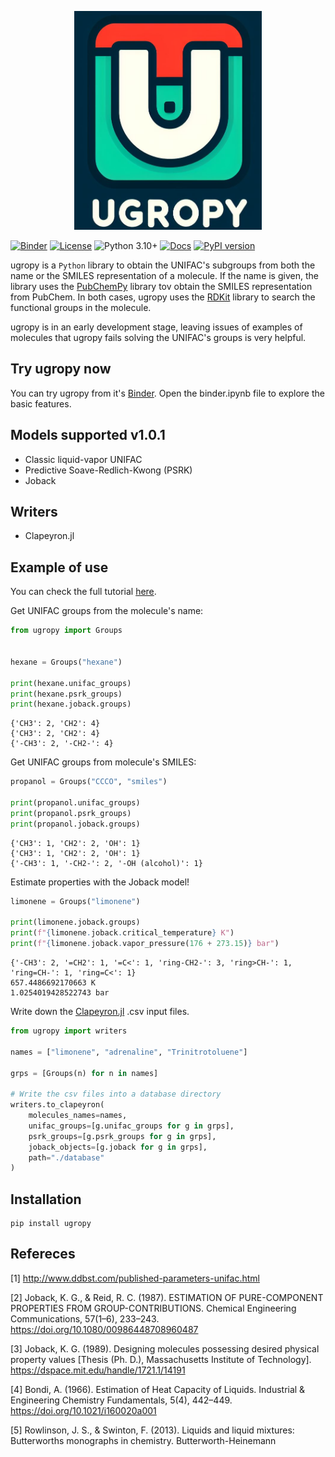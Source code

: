 <p align="center">
  <img src="logo.png" alt="logo" width="300" height="350">
</p>

[![Binder](https://mybinder.org/badge_logo.svg)](https://mybinder.org/v2/gh/ipqa-research/ugropy/main)
[![License](https://img.shields.io/badge/License-MIT-blue.svg)](https://tldrlegal.com/license/mit-license)
![Python 3.10+](https://img.shields.io/badge/Python-3.10%2B-blue)
[![Docs](https://img.shields.io/badge/docs%20-%20green?style=flat&label=Sphinx&link=https%3A%2F%2Fipqa-research.github.io%2Fugropy%2Findex.html)](https://salvadorbrandolin.github.io/ugropy/)
[![PyPI version](https://badge.fury.io/py/ugropy.svg)](https://badge.fury.io/py/ugropy)

ugropy is a `Python` library to obtain the UNIFAC's subgroups from both the
name or the SMILES representation of a molecule. If the name is given, the
library uses the [PubChemPy](https://github.com/mcs07/PubChemPy) library tov
obtain the SMILES representation from PubChem. In both cases, ugropy uses the
[RDKit](https://github.com/rdkit/rdkit) library to search the functional groups
in the molecule.

ugropy is in an early development stage, leaving issues of examples of
molecules that ugropy fails solving the UNIFAC's groups is very helpful.

## Try ugropy now
You can try ugropy from it's
[Binder](https://mybinder.org/v2/gh/ipqa-research/ugropy/main). Open the
binder.ipynb file to explore the basic features.

## Models supported v1.0.1
- Classic liquid-vapor UNIFAC
- Predictive Soave-Redlich-Kwong (PSRK)
- Joback

## Writers

- Clapeyron.jl


## Example of use
You can check the full tutorial 
[here](https://ipqa-research.github.io/ugropy/tutorial/tutorial.html).

Get UNIFAC groups from the molecule's name:

```python
from ugropy import Groups


hexane = Groups("hexane")

print(hexane.unifac_groups)
print(hexane.psrk_groups)
print(hexane.joback.groups)
```

    {'CH3': 2, 'CH2': 4}
    {'CH3': 2, 'CH2': 4}
    {'-CH3': 2, '-CH2-': 4}

Get UNIFAC groups from molecule's SMILES:

```python
propanol = Groups("CCCO", "smiles")

print(propanol.unifac_groups)
print(propanol.psrk_groups)
print(propanol.joback.groups)
```

    {'CH3': 1, 'CH2': 2, 'OH': 1}
    {'CH3': 1, 'CH2': 2, 'OH': 1}
    {'-CH3': 1, '-CH2-': 2, '-OH (alcohol)': 1}

Estimate properties with the Joback model!

```python
limonene = Groups("limonene")

print(limonene.joback.groups)
print(f"{limonene.joback.critical_temperature} K")
print(f"{limonene.joback.vapor_pressure(176 + 273.15)} bar")
```

    {'-CH3': 2, '=CH2': 1, '=C<': 1, 'ring-CH2-': 3, 'ring>CH-': 1, 'ring=CH-': 1, 'ring=C<': 1}
    657.4486692170663 K
    1.0254019428522743 bar

Write down the [Clapeyron.jl](https://github.com/ClapeyronThermo/Clapeyron.jl)
.csv input files.

```python
from ugropy import writers

names = ["limonene", "adrenaline", "Trinitrotoluene"]

grps = [Groups(n) for n in names]

# Write the csv files into a database directory
writers.to_clapeyron(
    molecules_names=names,
    unifac_groups=[g.unifac_groups for g in grps],
    psrk_groups=[g.psrk_groups for g in grps],
    joback_objects=[g.joback for g in grps],
    path="./database"
)
```

## Installation
```
pip install ugropy
```

## Refereces

[1] http://www.ddbst.com/published-parameters-unifac.html

[2] Joback, K. G., & Reid, R. C. (1987). ESTIMATION OF PURE-COMPONENT
PROPERTIES FROM GROUP-CONTRIBUTIONS. Chemical Engineering Communications,
57(1–6), 233–243. https://doi.org/10.1080/00986448708960487

[3] Joback, K. G. (1989). Designing molecules possessing desired physical
property values [Thesis (Ph. D.), Massachusetts Institute of Technology].
https://dspace.mit.edu/handle/1721.1/14191

[4] Bondi, A. (1966). Estimation of Heat Capacity of Liquids.
Industrial & Engineering Chemistry Fundamentals, 5(4), 442–449.
https://doi.org/10.1021/i160020a001

[5] Rowlinson, J. S., & Swinton, F. (2013). Liquids and liquid
mixtures: Butterworths monographs in chemistry. Butterworth-Heinemann
